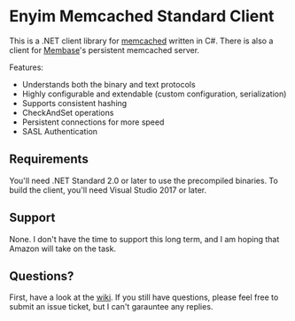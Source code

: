 # Enyim Memcached Standard Client

This is a .NET client library for [memcached](http://memcached.org) written in C#. There is also a client for [Membase](http://membase.com)'s persistent memcached server.

Features:

* Understands both the binary and text protocols
* Highly configurable and extendable (custom configuration, serialization)
* Supports consistent hashing
* CheckAndSet operations
* Persistent connections for more speed
* SASL Authentication

## Requirements

You'll need .NET Standard 2.0 or later to use the precompiled binaries. To build the client, you'll need Visual Studio 2017 or later.

## Support

None.  I don't have the time to support this long term, and I am hoping that Amazon will take on the task.

## Questions?

First, have a look at the [wiki](http://github.com/enyim/EnyimMemcached/wiki). If you still have questions, please feel free to submit an issue ticket, but I can't garauntee any replies.
